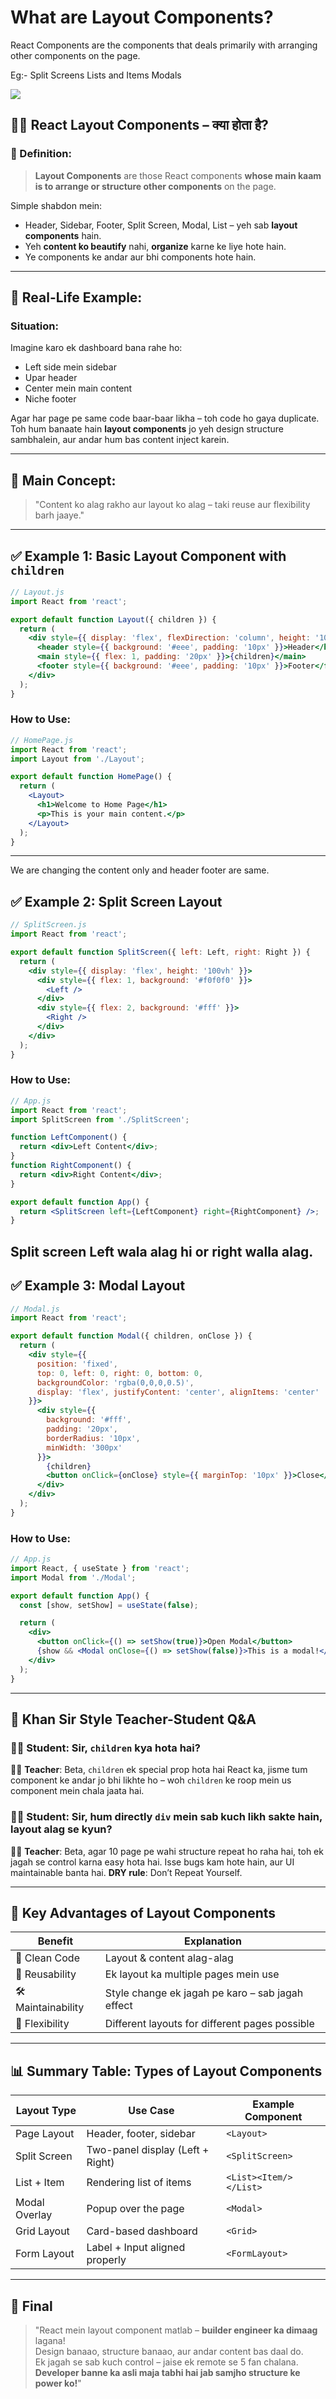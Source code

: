 # What are Layout Components?
React Components are the  components that deals primarily with  arranging other components on the page.

Eg:- Split Screens
Lists and Items 
Modals 

<img src="layout.png" />





## 👨‍🏫 React Layout Components – क्या होता है?

### 🔰 Definition:
> **Layout Components** are those React components **whose main kaam is to arrange or structure other components** on the page.

Simple shabdon mein:
- Header, Sidebar, Footer, Split Screen, Modal, List – yeh sab **layout components** hain.
- Yeh **content ko beautify** nahi, **organize** karne ke liye hote hain.
- Ye components ke andar aur bhi components hote hain.

---

## 🧱 Real-Life Example:

### Situation:
Imagine karo ek dashboard bana rahe ho:
- Left side mein sidebar
- Upar header
- Center mein main content
- Niche footer

Agar har page pe same code baar-baar likha – toh code ho gaya duplicate.  
Toh hum banaate hain **layout components** jo yeh design structure sambhalein, aur andar hum bas content inject karein.

---

## 🎯 Main Concept:
> "Content ko alag rakho aur layout ko alag – taki reuse aur flexibility barh jaaye."

---

## ✅ Example 1: Basic Layout Component with `children`

```jsx
// Layout.js
import React from 'react';

export default function Layout({ children }) {
  return (
    <div style={{ display: 'flex', flexDirection: 'column', height: '100vh' }}>
      <header style={{ background: '#eee', padding: '10px' }}>Header</header>
      <main style={{ flex: 1, padding: '20px' }}>{children}</main>
      <footer style={{ background: '#eee', padding: '10px' }}>Footer</footer>
    </div>
  );
}
```

### How to Use:
```jsx
// HomePage.js
import React from 'react';
import Layout from './Layout';

export default function HomePage() {
  return (
    <Layout>
      <h1>Welcome to Home Page</h1>
      <p>This is your main content.</p>
    </Layout>
  );
}
```

---

We are changing the content only and header footer are same.

## ✅ Example 2: Split Screen Layout

```jsx
// SplitScreen.js
import React from 'react';

export default function SplitScreen({ left: Left, right: Right }) {
  return (
    <div style={{ display: 'flex', height: '100vh' }}>
      <div style={{ flex: 1, background: '#f0f0f0' }}>
        <Left />
      </div>
      <div style={{ flex: 2, background: '#fff' }}>
        <Right />
      </div>
    </div>
  );
}
```

### How to Use:
```jsx
// App.js
import React from 'react';
import SplitScreen from './SplitScreen';

function LeftComponent() {
  return <div>Left Content</div>;
}
function RightComponent() {
  return <div>Right Content</div>;
}

export default function App() {
  return <SplitScreen left={LeftComponent} right={RightComponent} />;
}
```
Split screen Left wala alag hi or right walla alag.
---

## ✅ Example 3: Modal Layout

```jsx
// Modal.js
import React from 'react';

export default function Modal({ children, onClose }) {
  return (
    <div style={{
      position: 'fixed',
      top: 0, left: 0, right: 0, bottom: 0,
      backgroundColor: 'rgba(0,0,0,0.5)',
      display: 'flex', justifyContent: 'center', alignItems: 'center'
    }}>
      <div style={{
        background: '#fff',
        padding: '20px',
        borderRadius: '10px',
        minWidth: '300px'
      }}>
        {children}
        <button onClick={onClose} style={{ marginTop: '10px' }}>Close</button>
      </div>
    </div>
  );
}
```

### How to Use:
```jsx
// App.js
import React, { useState } from 'react';
import Modal from './Modal';

export default function App() {
  const [show, setShow] = useState(false);

  return (
    <div>
      <button onClick={() => setShow(true)}>Open Modal</button>
      {show && <Modal onClose={() => setShow(false)}>This is a modal!</Modal>}
    </div>
  );
}
```

---

## 🤝 Khan Sir Style Teacher-Student Q&A

### 👨‍🎓 Student: Sir, `children` kya hota hai?
👨‍🏫 **Teacher**: Beta, `children` ek special prop hota hai React ka, jisme tum component ke andar jo bhi likhte ho – woh `children` ke roop mein us component mein chala jaata hai.

### 👨‍🎓 Student: Sir, hum directly `div` mein sab kuch likh sakte hain, layout alag se kyun?
👨‍🏫 **Teacher**: Beta, agar 10 page pe wahi structure repeat ho raha hai, toh ek jagah se control karna easy hota hai. Isse bugs kam hote hain, aur UI maintainable banta hai. **DRY rule**: Don’t Repeat Yourself.

---

## 🧠 Key Advantages of Layout Components

| Benefit            | Explanation |
|--------------------|-------------|
| 🧹 Clean Code       | Layout & content alag-alag |
| 🔁 Reusability      | Ek layout ka multiple pages mein use |
| 🛠️ Maintainability | Style change ek jagah pe karo – sab jagah effect |
| 🎯 Flexibility      | Different layouts for different pages possible |

---

## 📊 Summary Table: Types of Layout Components

| Layout Type     | Use Case                              | Example Component       |
|------------------|-----------------------------------------|--------------------------|
| Page Layout       | Header, footer, sidebar                 | `<Layout>`               |
| Split Screen      | Two-panel display (Left + Right)        | `<SplitScreen>`          |
| List + Item       | Rendering list of items                 | `<List><Item/></List>`   |
| Modal Overlay     | Popup over the page                     | `<Modal>`                |
| Grid Layout       | Card-based dashboard                    | `<Grid>`                 |
| Form Layout       | Label + Input aligned properly          | `<FormLayout>`           |

---

## 📣 Final 

> "React mein layout component matlab – **builder engineer ka dimaag** lagana!  
> Design banaao, structure banaao, aur andar content bas daal do.  
> Ek jagah se sab kuch control – jaise ek remote se 5 fan chalana.  
> **Developer banne ka asli maja tabhi hai jab samjho structure ke power ko!**"



